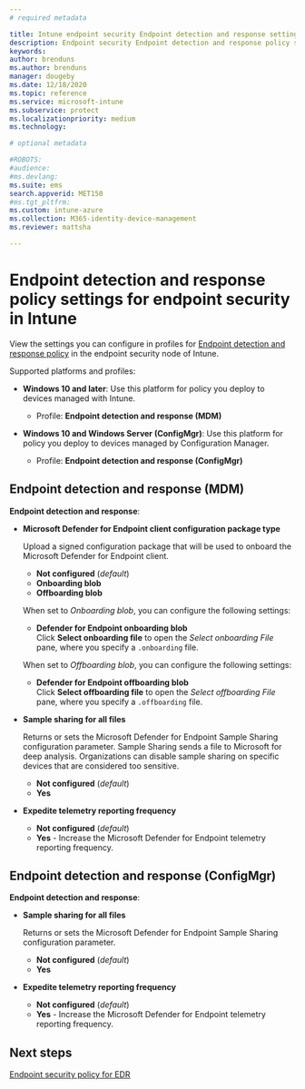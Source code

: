 ```yaml
---
# required metadata

title: Intune endpoint security Endpoint detection and response settings | Microsoft Docs
description: Endpoint security Endpoint detection and response policy settings in Microsoft Intune 
keywords:
author: brenduns
ms.author: brenduns
manager: dougeby
ms.date: 12/18/2020
ms.topic: reference
ms.service: microsoft-intune
ms.subservice: protect
ms.localizationpriority: medium
ms.technology:

# optional metadata

#ROBOTS:
#audience:
#ms.devlang:
ms.suite: ems
search.appverid: MET150
#ms.tgt_pltfrm:
ms.custom: intune-azure
ms.collection: M365-identity-device-management
ms.reviewer: mattsha

---
```

# Endpoint detection and response policy settings for endpoint security in Intune

View the settings you can configure in profiles for [Endpoint detection and response policy](../protect/endpoint-security-edr-policy.md) in the endpoint security node of Intune.

Supported platforms and profiles:

- **Windows 10 and later**: Use this platform for policy you deploy to devices managed with Intune.
  - Profile: **Endpoint detection and response (MDM)**

- **Windows 10 and Windows Server (ConfigMgr)**: Use this platform for policy you deploy to devices managed by Configuration Manager.
  - Profile: **Endpoint detection and response (ConfigMgr)**

## Endpoint detection and response (MDM)

**Endpoint detection and response**:

- **Microsoft Defender for Endpoint client configuration package type**

  Upload a signed configuration package that will be used to onboard the Microsoft Defender for Endpoint client.

  - **Not configured** (*default*)
  - **Onboarding blob**  
  - **Offboarding blob**  

  When set to *Onboarding blob*, you can configure the following settings:

  - **Defender for Endpoint onboarding blob**  
    Click **Select onboarding file** to open the *Select onboarding File* pane, where you specify a `.onboarding` file.

  When set to *Offboarding blob*, you can configure the following settings:
  
  - **Defender for Endpoint offboarding blob**  
     Click **Select offboarding file** to open the *Select offboarding File* pane, where you specify a `.offboarding` file.

- **Sample sharing for all files**  

  Returns or sets the Microsoft Defender for Endpoint Sample Sharing configuration parameter.  Sample Sharing sends a file to Microsoft for deep analysis. Organizations can disable sample sharing on specific devices that are considered too sensitive.

  - **Not configured**   (*default*)
  - **Yes**

- **Expedite telemetry reporting frequency**

  - **Not configured**   (*default*)
  - **Yes** - Increase the Microsoft Defender for Endpoint telemetry reporting frequency.

## Endpoint detection and response (ConfigMgr)

**Endpoint detection and response**:

- **Sample sharing for all files**  

  Returns or sets the Microsoft Defender for Endpoint Sample Sharing configuration parameter.  
  - **Not configured**   (*default*)
  - **Yes**

- **Expedite telemetry reporting frequency**

  - **Not configured**   (*default*)
  - **Yes** - Increase the Microsoft Defender for Endpoint telemetry reporting frequency.

## Next steps

[Endpoint security policy for EDR](../protect/endpoint-security-edr-policy.md)
